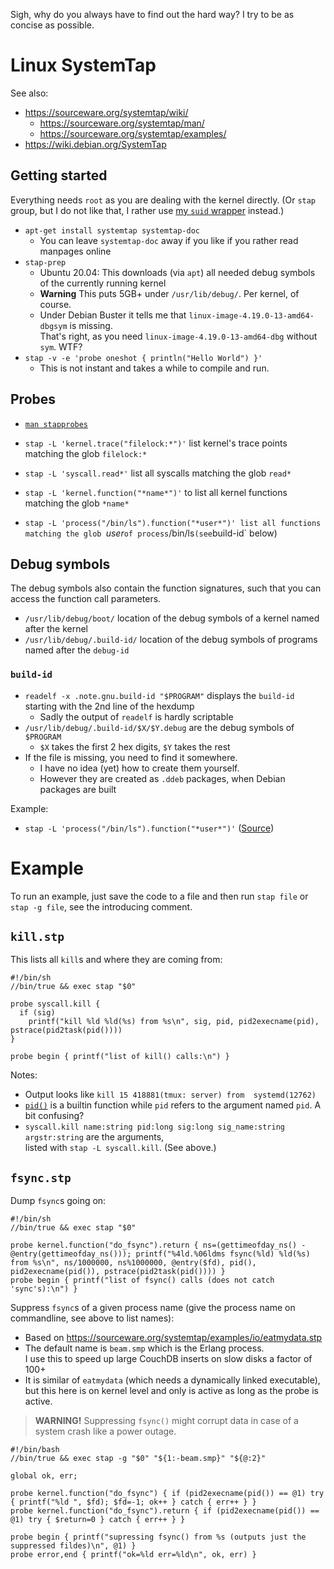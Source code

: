 Sigh, why do you always have to find out the hard way?  I try to be as concise as possible.

# Linux SystemTap

See also:

- https://sourceware.org/systemtap/wiki/
  - https://sourceware.org/systemtap/man/
  - https://sourceware.org/systemtap/examples/
- https://wiki.debian.org/SystemTap

## Getting started

Everything needs `root` as you are dealing with the kernel directly.
(Or `stap` group, but I do not like that, I rather use [my `suid` wrapper](https://github.com/hilbix/suid) instead.)

- `apt-get install systemtap systemtap-doc`
  - You can leave `systemtap-doc` away if you like if you rather read manpages online
- `stap-prep`
  - Ubuntu 20.04: This downloads (via `apt`) all needed debug symbols of the currently running kernel
  - **Warning** This puts 5GB+ under `/usr/lib/debug/`.  Per kernel, of course.
  - Under Debian Buster it tells me that `linux-image-4.19.0-13-amd64-dbgsym` is missing.  
    That's right, as you need `linux-image-4.19.0-13-amd64-dbg` without `sym`.  WTF?
- `stap -v -e 'probe oneshot { println("Hello World") }'`
  - This is not instant and takes a while to compile and run.

## Probes

- [`man stapprobes`](https://sourceware.org/systemtap/man/stapprobes.3stap.html)
- `stap -L 'kernel.trace("filelock:*")'` list kernel's trace points matching the glob `filelock:*`
- `stap -L 'syscall.read*'` list all syscalls matching the glob `read*`
- `stap -L 'kernel.function("*name*")'` to list all kernel functions matching the glob `*name*`

- `stap -L 'process("/bin/ls").function("*user*")' list all functions matching the glob `*user*` of process `/bin/ls` (see `build-id` below)

## Debug symbols

The debug symbols also contain the function signatures, such that you can access the function call parameters.

- `/usr/lib/debug/boot/` location of the debug symbols of a kernel named after the kernel
- `/usr/lib/debug/.build-id/` location of the debug symbols of programs named after the `debug-id`

### `build-id`

- `readelf -x .note.gnu.build-id "$PROGRAM"` displays the `build-id` starting with the 2nd line of the hexdump
  - Sadly the output of `readelf` is hardly scriptable
- `/usr/lib/debug/.build-id/$X/$Y.debug` are the debug symbols of `$PROGRAM`
  - `$X` takes the first 2 hex digits, `$Y` takes the rest
- If the file is missing, you need to find it somewhere.
  - I have no idea (yet) how to create them yourself.
  - However they are created as `.ddeb` packages, when Debian packages are built

Example:

- `stap -L 'process("/bin/ls").function("*user*")'`  ([Source](https://wiki.debian.org/SystemTap))

# Example

To run an example, just save the code to a file and then run `stap file` or `stap -g file`, see the introducing comment.

## `kill.stp`

This lists all `kill`s and where they are coming from:

```
#!/bin/sh
//bin/true && exec stap "$0"

probe syscall.kill {
  if (sig)
    printf("kill %ld %ld(%s) from %s\n", sig, pid, pid2execname(pid), pstrace(pid2task(pid())))
}

probe begin { printf("list of kill() calls:\n") }
```

Notes:

- Output looks like `kill 15 418881(tmux: server) from  systemd(12762)`
- [`pid()`](https://sourceware.org/systemtap/man/function::pid.3stap.html) is a builtin function while `pid` refers to the argument named `pid`.  A bit confusing?
- `syscall.kill name:string pid:long sig:long sig_name:string argstr:string` are the arguments,  
  listed with `stap -L syscall.kill`.  (See above.)

## `fsync.stp`

Dump `fsync`s going on:

```
#!/bin/sh
//bin/true && exec stap "$0"

probe kernel.function("do_fsync").return { ns=(gettimeofday_ns() - @entry(gettimeofday_ns())); printf("%4ld.%06ldms fsync(%ld) %ld(%s) from %s\n", ns/1000000, ns%1000000, @entry($fd), pid(), pid2execname(pid()), pstrace(pid2task(pid()))) }
probe begin { printf("list of fsync() calls (does not catch 'sync's):\n") }
```

Suppress `fsync`s of a given process name (give the process name on commandline, see above to list names):

- Based on https://sourceware.org/systemtap/examples/io/eatmydata.stp
- The default name is `beam.smp` which is the Erlang process.  
  I use this to speed up large CouchDB inserts on slow disks a factor of 100+
- It is similar of `eatmydata` (which needs a dynamically linked executable), but this here is on kernel level and only is active as long as the probe is active.

> **WARNING!** Suppressing `fsync()` might corrupt data in case of a system crash like a power outage.

```
#!/bin/bash
//bin/true && exec stap -g "$0" "${1:-beam.smp}" "${@:2}"

global ok, err;

probe kernel.function("do_fsync") { if (pid2execname(pid()) == @1) try { printf("%ld ", $fd); $fd=-1; ok++ } catch { err++ } }
probe kernel.function("do_fsync").return { if (pid2execname(pid()) == @1) try { $return=0 } catch { err++ } }

probe begin { printf("supressing fsync() from %s (outputs just the suppressed fildes)\n", @1) }
probe error,end { printf("ok=%ld err=%ld\n", ok, err) }
```
